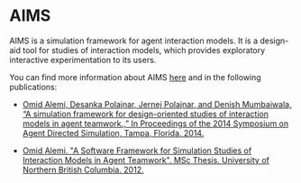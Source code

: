 # AIMS
AIMS is a simulation framework for agent interaction models. It is a design-aid tool for studies of interaction models, which provides exploratory interactive experimentation to its users.

You can find more information about AIMS [here](http://omid.al/AIMS/) and in the following publications:

                
* [Omid Alemi, Desanka Polajnar, Jernej Polajnar, and Denish Mumbaiwala, “A simulation framework for design-oriented studies of interaction models in agent teamwork.,” In Proceedings of the 2014 Symposium on Agent Directed Simulation, Tampa, Florida. 2014.](http://dl.acm.org/citation.cfm?id=2665053)

* [Omid Alemi. "A Software Framework for Simulation Studies of Interaction Models in Agent Teamwork". MSc Thesis. University of Northern British Columbia. 2012.](http://omid.al/docs/OAlemi-MScThesis.pdf)
